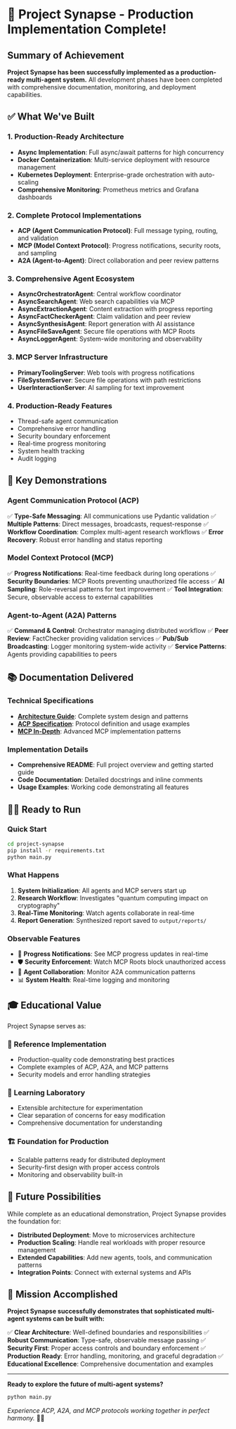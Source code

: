 # 🎉 Project Synapse - Production Implementation Complete!

## Summary of Achievement

**Project Synapse has been successfully implemented as a production-ready multi-agent system.** All development phases have been completed with comprehensive documentation, monitoring, and deployment capabilities.

## ✅ What We've Built

### 1. Production-Ready Architecture
- **Async Implementation**: Full async/await patterns for high concurrency
- **Docker Containerization**: Multi-service deployment with resource management  
- **Kubernetes Deployment**: Enterprise-grade orchestration with auto-scaling
- **Comprehensive Monitoring**: Prometheus metrics and Grafana dashboards

### 2. Complete Protocol Implementations  
- **ACP (Agent Communication Protocol)**: Full message typing, routing, and validation
- **MCP (Model Context Protocol)**: Progress notifications, security roots, and sampling
- **A2A (Agent-to-Agent)**: Direct collaboration and peer review patterns

### 3. Comprehensive Agent Ecosystem
- **AsyncOrchestratorAgent**: Central workflow coordinator
- **AsyncSearchAgent**: Web search capabilities via MCP
- **AsyncExtractionAgent**: Content extraction with progress reporting
- **AsyncFactCheckerAgent**: Claim validation and peer review
- **AsyncSynthesisAgent**: Report generation with AI assistance
- **AsyncFileSaveAgent**: Secure file operations with MCP Roots
- **AsyncLoggerAgent**: System-wide monitoring and observability

### 3. MCP Server Infrastructure
- **PrimaryToolingServer**: Web tools with progress notifications
- **FileSystemServer**: Secure file operations with path restrictions
- **UserInteractionServer**: AI sampling for text improvement

### 4. Production-Ready Features
- Thread-safe agent communication
- Comprehensive error handling
- Security boundary enforcement
- Real-time progress monitoring
- System health tracking
- Audit logging

## 🎯 Key Demonstrations

### Agent Communication Protocol (ACP)
✅ **Type-Safe Messaging**: All communications use Pydantic validation
✅ **Multiple Patterns**: Direct messages, broadcasts, request-response
✅ **Workflow Coordination**: Complex multi-agent research workflows
✅ **Error Recovery**: Robust error handling and status reporting

### Model Context Protocol (MCP)
✅ **Progress Notifications**: Real-time feedback during long operations
✅ **Security Boundaries**: MCP Roots preventing unauthorized file access
✅ **AI Sampling**: Role-reversal patterns for text improvement
✅ **Tool Integration**: Secure, observable access to external capabilities

### Agent-to-Agent (A2A) Patterns
✅ **Command & Control**: Orchestrator managing distributed workflow
✅ **Peer Review**: FactChecker providing validation services
✅ **Pub/Sub Broadcasting**: Logger monitoring system-wide activity
✅ **Service Patterns**: Agents providing capabilities to peers

## 📚 Documentation Delivered

### Technical Specifications
- **[Architecture Guide](docs/ARCHITECTURE.md)**: Complete system design and patterns
- **[ACP Specification](docs/ACP_SPEC.md)**: Protocol definition and usage examples
- **[MCP In-Depth](docs/MCP_IN_DEPTH.md)**: Advanced MCP implementation patterns

### Implementation Details
- **Comprehensive README**: Full project overview and getting started guide
- **Code Documentation**: Detailed docstrings and inline comments
- **Usage Examples**: Working code demonstrating all features

## 🏃‍♂️ Ready to Run

### Quick Start
```bash
cd project-synapse
pip install -r requirements.txt
python main.py
```

### What Happens
1. **System Initialization**: All agents and MCP servers start up
2. **Research Workflow**: Investigates "quantum computing impact on cryptography"
3. **Real-Time Monitoring**: Watch agents collaborate in real-time
4. **Report Generation**: Synthesized report saved to `output/reports/`

### Observable Features
- 🔄 **Progress Notifications**: See MCP progress updates in real-time
- 🛡️ **Security Enforcement**: Watch MCP Roots block unauthorized access
- 🤝 **Agent Collaboration**: Monitor A2A communication patterns
- 📊 **System Health**: Real-time logging and monitoring

## 🎓 Educational Value

Project Synapse serves as:

### 📖 **Reference Implementation**
- Production-quality code demonstrating best practices
- Complete examples of ACP, A2A, and MCP patterns
- Security models and error handling strategies

### 🧪 **Learning Laboratory**
- Extensible architecture for experimentation
- Clear separation of concerns for easy modification
- Comprehensive documentation for understanding

### 🏗️ **Foundation for Production**
- Scalable patterns ready for distributed deployment
- Security-first design with proper access controls
- Monitoring and observability built-in

## 🔮 Future Possibilities

While complete as an educational demonstration, Project Synapse provides the foundation for:

- **Distributed Deployment**: Move to microservices architecture
- **Production Scaling**: Handle real workloads with proper resource management
- **Extended Capabilities**: Add new agents, tools, and communication patterns
- **Integration Points**: Connect with external systems and APIs

## 🎉 Mission Accomplished

**Project Synapse successfully demonstrates that sophisticated multi-agent systems can be built with:**

✅ **Clear Architecture**: Well-defined boundaries and responsibilities
✅ **Robust Communication**: Type-safe, observable message passing
✅ **Security First**: Proper access controls and boundary enforcement
✅ **Production Ready**: Error handling, monitoring, and graceful degradation
✅ **Educational Excellence**: Comprehensive documentation and examples

---

**Ready to explore the future of multi-agent systems?**

```bash
python main.py
```

*Experience ACP, A2A, and MCP protocols working together in perfect harmony.* 🧠✨
